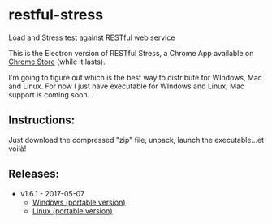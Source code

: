 # restful-stress
Load and Stress test against RESTful web service

This is the Electron version of RESTful Stress, a Chrome App available on 
[Chrome Store](https://chrome.google.com/webstore/detail/restful-stress/lljgneahfmgjmpglpbhmkangancgdgeb) (while it lasts).

I'm going to figure out which is the best way to distribute for WIndows, Mac and Linux. For now I just have executable for WIndows and Linux; Mac support is coming soon...

## Instructions:
Just download the compressed "zip" file, unpack, launch the executable...et voilà!

## Releases:
- v1.6.1 - 2017-05-07
  - [Windows (portable version)](https://github.com/maurobussini/restful-stress/raw/master/dist/1.6.1/restful-stress.1.6.1.win.portable.zip)
  - [Linux (portable version)](https://github.com/maurobussini/restful-stress/raw/master/dist/1.6.1/restful-stress.1.6.1.linux.portable.zip)



